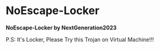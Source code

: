 # NoEscape-Locker
**NoEscape-Locker by NextGeneration2023**

P.S: It's Locker, Please Try this Trojan on Virtual Machine!!!
